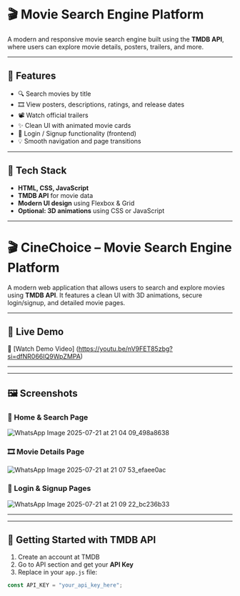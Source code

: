 # 🎬 Movie Search Engine Platform

A modern and responsive movie search engine built using the **TMDB API**, where users can explore movie details, posters, trailers, and more.

---

## 🚀 Features

- 🔍 Search movies by title
- 🎞️ View posters, descriptions, ratings, and release dates
- 📽️ Watch official trailers
- ✨ Clean UI with animated movie cards
- 🔐 Login / Signup functionality (frontend)
- 💡 Smooth navigation and page transitions

---

## 🧰 Tech Stack

- **HTML, CSS, JavaScript**
- **TMDB API** for movie data
- **Modern UI design** using Flexbox & Grid
- **Optional: 3D animations** using CSS or JavaScript

---
# 🎬 CineChoice – Movie Search Engine Platform

A modern web application that allows users to search and explore movies using **TMDB API**. It features a clean UI with 3D animations, secure login/signup, and detailed movie pages.

---

## 🔗 Live Demo

🎥 [Watch Demo Video] (https://youtu.be/nV9FET85zbg?si=dfNR066IQ9WpZMPA)

---

---

## 🖼️ Screenshots

### 🔎 Home & Search Page
![WhatsApp Image 2025-07-21 at 21 04 09_498a8638](https://github.com/user-attachments/assets/296fa736-b568-4d57-935a-a6ec82d1fb4f)


### 🎞️ Movie Details Page
![WhatsApp Image 2025-07-21 at 21 07 53_efaee0ac](https://github.com/user-attachments/assets/a44e4f31-6621-414c-b4bd-f209ed4da3a8)


### 🔐 Login & Signup Pages
![WhatsApp Image 2025-07-21 at 21 09 22_bc236b33](https://github.com/user-attachments/assets/c3addcc6-708e-40af-9502-d4fa6e824d6a)


---



---

## 🔑 Getting Started with TMDB API

1. Create an account at TMDB
2. Go to API section and get your **API Key**
3. Replace in your `app.js` file:

```js
const API_KEY = "your_api_key_here";



